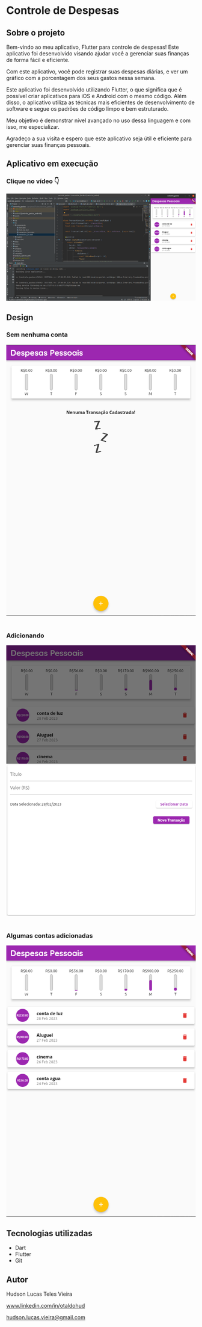 # Controle de Despesas
## Sobre o projeto
Bem-vindo ao meu aplicativo, Flutter para controle de despesas! Este aplicativo foi desenvolvido visando ajudar você a gerenciar suas finanças de forma fácil e eficiente.

Com este aplicativo, você pode registrar suas despesas diárias, e ver um gráfico com a porcentagem dos seus gastos nessa semana.

Este aplicativo foi desenvolvido utilizando Flutter, o que significa que é possível criar aplicativos para iOS e Android com o mesmo código. Além disso, o aplicativo utiliza as técnicas mais eficientes de desenvolvimento de software e segue os padrões de código limpo e bem estruturado.

Meu objetivo é demonstrar nível avançado no uso dessa linguagem e com isso, me especializar.

Agradeço a sua visita e espero que este aplicativo seja útil e eficiente para gerenciar suas finanças pessoais.

## Aplicativo em execução
### Clique no vídeo 👇
[![app_em_excucao](https://github.com/oTalDoHud/controle_gastos/blob/master/assets/app/Captura%20de%20tela%20de%202023-02-28%2018-03-26.png)](https://www.youtube.com/watch?v=H77kHg6QFw0&ab_channel=HudsonLucas)

## Design
### Sem nenhuma conta
![design_lista_vazia](https://github.com/oTalDoHud/controle_gastos/blob/master/assets/app/vazio.png)
<br><br>
### Adicionando
![design_lista_contas](https://github.com/oTalDoHud/controle_gastos/blob/master/assets/app/modal.png)
<br><br>
### Algumas contas adicionadas
![design_lista_contas](https://github.com/oTalDoHud/controle_gastos/blob/master/assets/app/list.png)

## Tecnologias utilizadas
- Dart
- Flutter
- Git

## Autor
Hudson Lucas Teles Vieira

www.linkedin.com/in/otaldohud

hudson.lucas.vieira@gmail.com
